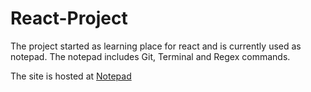 # React-Project

The project started as learning place for react and is currently used as notepad. The notepad includes Git, Terminal and Regex commands.

The site is hosted at [Notepad](https://thien.vercel.app/)
